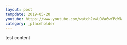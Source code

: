 ```yaml
---
layout: post
tempdate: 2019-05-20
youtube: https://www.youtube.com/watch?v=UOVa6wYPcWA
category: _placeholder
---
```

test content